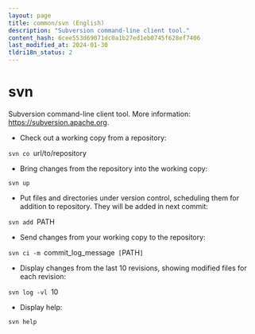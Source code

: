 ```yaml
---
layout: page
title: common/svn (English)
description: "Subversion command-line client tool."
content_hash: 6cee553d69071dc0a1b27ed1eb0745f628ef7406
last_modified_at: 2024-01-30
tldri18n_status: 2
---
```

# svn

Subversion command-line client tool.
More information: <https://subversion.apache.org>.

- Check out a working copy from a repository:

`svn co `<span class="tldr-var badge badge-pill bg-dark-lm bg-white-dm text-white-lm text-dark-dm font-weight-bold">url/to/repository</span>

- Bring changes from the repository into the working copy:

`svn up`

- Put files and directories under version control, scheduling them for addition to repository. They will be added in next commit:

`svn add `<span class="tldr-var badge badge-pill bg-dark-lm bg-white-dm text-white-lm text-dark-dm font-weight-bold">PATH</span>

- Send changes from your working copy to the repository:

`svn ci -m `<span class="tldr-var badge badge-pill bg-dark-lm bg-white-dm text-white-lm text-dark-dm font-weight-bold">commit_log_message</span>` [`<span class="tldr-var badge badge-pill bg-dark-lm bg-white-dm text-white-lm text-dark-dm font-weight-bold">PATH</span>`]`

- Display changes from the last 10 revisions, showing modified files for each revision:

`svn log -vl `<span class="tldr-var badge badge-pill bg-dark-lm bg-white-dm text-white-lm text-dark-dm font-weight-bold">10</span>

- Display help:

`svn help`

